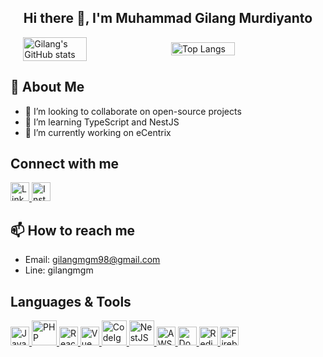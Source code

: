 <div align="center">

## Hi there 👋, I'm Muhammad Gilang Murdiyanto  

</div>

<div style="display: flex; justify-content: center; align-items: center;">

<img src="https://github-readme-stats.vercel.app/api?username=gilangmgm98&show_icons=true&theme=dracula" alt="Gilang's GitHub stats" style="width: 45%; margin-right: 10px;"/>
<img src="https://github-readme-stats.vercel.app/api/top-langs/?username=gilangmgm98&layout=compact&theme=dracula" alt="Top Langs" style="width: 45%;"/>

</div>

## 🚀 About Me
- 👯 I’m looking to collaborate on open-source projects
- 🌱 I’m learning TypeScript and NestJS
- 🔭 I’m currently working on eCentrix

## Connect with me 
<a href="https://www.linkedin.com/in/gilangmgm/">
  <img src="https://upload.wikimedia.org/wikipedia/commons/c/ca/LinkedIn_logo_initials.png" alt="LinkedIn" width="30">
</a>
<a href="https://www.instagram.com/gilangmgm">
  <img src="https://upload.wikimedia.org/wikipedia/commons/thumb/a/a5/Instagram_icon.png/900px-Instagram_icon.png" alt="Instagram" width="30">
</a>

## 📫 How to reach me
- Email: gilangmgm98@gmail.com
- Line: gilangmgm

## Languages & Tools
<a href="https://developer.mozilla.org/en-US/docs/Web/JavaScript">
  <img src="https://upload.wikimedia.org/wikipedia/commons/thumb/6/6a/JavaScript-logo.png/900px-JavaScript-logo.png" alt="JavaScript" width="30">
</a>
<a href="https://www.php.net/">
  <img src="https://upload.wikimedia.org/wikipedia/commons/2/27/PHP-logo.svg" alt="PHP" width="40">
</a>
<a href="https://reactjs.org/">
  <img src="https://upload.wikimedia.org/wikipedia/commons/a/a7/React-icon.svg" alt="React" width="30">
</a>
<a href="https://vuejs.org/">
  <img src="https://upload.wikimedia.org/wikipedia/commons/9/95/Vue.js_Logo_2.svg" alt="Vue" width="30">
</a>
<a href="https://codeigniter.com/">
  <img src="https://upload.wikimedia.org/wikipedia/commons/0/04/CodeIgniter_Logo.svg" alt="CodeIgniter" width="40">
</a>
<a href="https://nestjs.com/">
  <img src="https://nestjs.com/img/logo_text.svg" alt="NestJS" width="40">
</a>
<a href="https://aws.amazon.com/">
  <img src="https://upload.wikimedia.org/wikipedia/commons/thumb/9/93/Amazon_Web_Services_Logo.svg/768px-Amazon_Web_Services_Logo.svg.png" alt="AWS" width="30">
</a>
<a href="https://www.docker.com/">
  <img src="https://www.svgrepo.com/show/349342/docker.svg" alt="Docker" width="30">
</a>
<a href="https://redis.io/">
  <img src="https://cdn4.iconfinder.com/data/icons/redis-2/1451/Untitled-2-512.png" alt="Redis" width="30">
</a>
<a href="https://firebase.google.com/">
  <img src="https://upload.wikimedia.org/wikipedia/commons/0/0b/New_Firebase_logo.svg" alt="Firebase" width="30">
</a>

<!--
**gilangmgm98/gilangmgm98** is a ✨ _special_ ✨ repository because its `README.md` (this file) appears on your GitHub profile.

Here are some ideas to get you started:

- 🔭 I’m currently working on ...
- 🌱 I’m currently learning ...
- 👯 I’m looking to collaborate on ...
- 🤔 I’m looking for help with ...
- 💬 Ask me about ...
- 📫 How to reach me: ...
- 😄 Pronouns: ...
- ⚡ Fun fact: ...
-->


